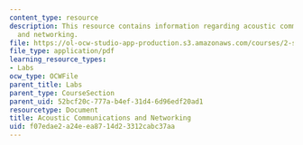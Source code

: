 ```yaml
---
content_type: resource
description: This resource contains information regarding acoustic communications
  and networking.
file: https://ol-ocw-studio-app-production.s3.amazonaws.com/courses/2-s998-marine-autonomy-sensing-and-communications-spring-2012/f07edae2a24eea8714d23312cabc37aa_MIT2_S998S12_Lab12.pdf
file_type: application/pdf
learning_resource_types:
- Labs
ocw_type: OCWFile
parent_title: Labs
parent_type: CourseSection
parent_uid: 52bcf20c-777a-b4ef-31d4-6d96edf20ad1
resourcetype: Document
title: Acoustic Communications and Networking
uid: f07edae2-a24e-ea87-14d2-3312cabc37aa
---
```

